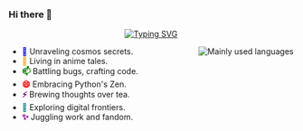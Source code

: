 ### Hi there 👋

<div align="center">
  
[![Typing SVG](https://readme-typing-svg.herokuapp.com?font=Press+Start+2P&size=30&pause=1000&color=F7AF85&center=true&vCenter=true&random=false&width=1000&height=60&lines=I+HATE+FORTRAN;THIS+IS+MY+REVENGE+TO+THE+WORLD)](https://git.io/typing-svg)

</div>

<img align="right" src="https://github-readme-stats.vercel.app/api/top-langs/?username=lemonpepper234&hide_title=false&hide_border=true&layout=compact&theme=transparent" alt="Mainly used languages">

<ul>
  <li><b style="color: blue;">🔭</b> Unraveling cosmos secrets.</li>
  <li><b style="color: orange;">🌱</b> Living in anime tales.</li>
  <li><b style="color: green;">📫</b> Battling bugs, crafting code.</li>
  <li><b style="color: red;">😄</b> Embracing Python's Zen.</li>
  <li><b style="color: purple;">⚡</b> Brewing thoughts over tea.</li>
  <li><b style="color: darkcyan;">💬</b> Exploring digital frontiers.</li>
  <li><b style="color: darkmagenta;">✨</b> Juggling work and fandom.</li>
</ul>


